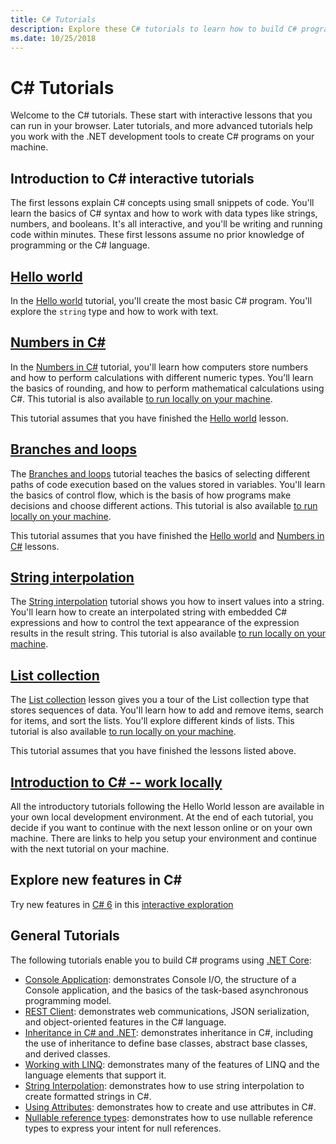 ```yaml
---
title: C# Tutorials
description: Explore these C# tutorials to learn how to build C# programs and learn C# language features.
ms.date: 10/25/2018
---
```

# C# Tutorials

Welcome to the C# tutorials. These start with interactive lessons that you can run in your browser. Later tutorials, and more advanced tutorials help you work with the .NET development tools to create C# programs on your machine.

## Introduction to C# interactive tutorials #

The first lessons explain C# concepts using small snippets of code. You'll
learn the basics of C# syntax and how to work with data types like strings,
numbers, and booleans. It's all interactive, and you'll be writing and running code
within minutes. These first lessons assume no prior knowledge of
programming or the C# language.

## [Hello world](intro-to-csharp/hello-world.yml)

In the [Hello world](intro-to-csharp/hello-world.yml) tutorial, you'll create the most basic
C# program. You'll explore the `string` type and how to work with text.

## [Numbers in C#](intro-to-csharp/numbers-in-csharp.yml)

In the [Numbers in C#](intro-to-csharp/numbers-in-csharp.yml) tutorial, you'll learn
how computers store numbers and how to perform calculations with different
numeric types. You'll learn the basics of rounding, and how to perform
mathematical calculations using C#. This tutorial is also available
[to run locally on your machine](intro-to-csharp/numbers-in-csharp-local.md).

This tutorial assumes that you have finished the [Hello world](intro-to-csharp/hello-world.yml) lesson.

## [Branches and loops](intro-to-csharp/branches-and-loops.yml)

The [Branches and loops](intro-to-csharp/branches-and-loops.yml) tutorial teaches the basics of selecting
different paths of code execution based on the values stored in variables. You'll learn the
basics of control flow, which is the basis of how programs make decisions and choose
different actions. This tutorial is also available
[to run locally on your machine](intro-to-csharp/branches-and-loops-local.md).

This tutorial assumes that you have finished the [Hello world](intro-to-csharp/hello-world.yml) and
[Numbers in C#](intro-to-csharp/numbers-in-csharp.yml) lessons.

## [String interpolation](intro-to-csharp/interpolated-strings.yml)

The [String interpolation](intro-to-csharp/interpolated-strings.yml) tutorial shows you how to insert values into a string. You'll learn how to create an interpolated string with embedded C# expressions and how to control the text appearance of the expression results in the result string. This tutorial is also available [to run locally on your machine](intro-to-csharp/interpolated-strings-local.md).

## [List collection](intro-to-csharp/list-collection.yml)

The [List collection](intro-to-csharp/list-collection.yml) lesson gives you
a tour of the List collection type that stores sequences of data. You'll learn how to add and remove items, search for items, and sort the lists. You'll explore different kinds of lists. This tutorial is also
available [to run locally on your machine](intro-to-csharp/arrays-and-collections.md).

This tutorial assumes that you have finished the lessons listed above.

## [Introduction to C# -- work locally](intro-to-csharp/local-environment.md)

All the introductory tutorials following the Hello World lesson are available in your own local development environment. At the end of each tutorial, you decide if you want to continue
with the next lesson online or on your own machine. There are links
to help you setup your environment and continue with the next tutorial
on your machine.

## Explore new features in C# #

Try new features in [C# 6](../whats-new/csharp-6.md) in this [interactive exploration](exploration/csharp-6.yml)

## General Tutorials

The following tutorials enable you to build C# programs using [.NET Core](../../core/index.md):

* [Console Application](console-teleprompter.md): demonstrates Console I/O, the structure of a Console application, and the basics of the task-based asynchronous programming model.
* [REST Client](console-webapiclient.md): demonstrates web communications, JSON serialization, and object-oriented features in the C# language.
* [Inheritance in C# and .NET](inheritance.md): demonstrates inheritance in C#, including the use of inheritance to define base classes, abstract base classes, and derived classes.
* [Working with LINQ](working-with-linq.md): demonstrates many of the features of LINQ and the language elements that support it.
* [String Interpolation](string-interpolation.md): demonstrates how to use string interpolation to create formatted strings in C#.
* [Using Attributes](attributes.md): demonstrates how to create and use attributes in C#.
* [Nullable reference types](nullable-reference-types.md): demonstrates how to use nullable reference types to express your intent for null references.
